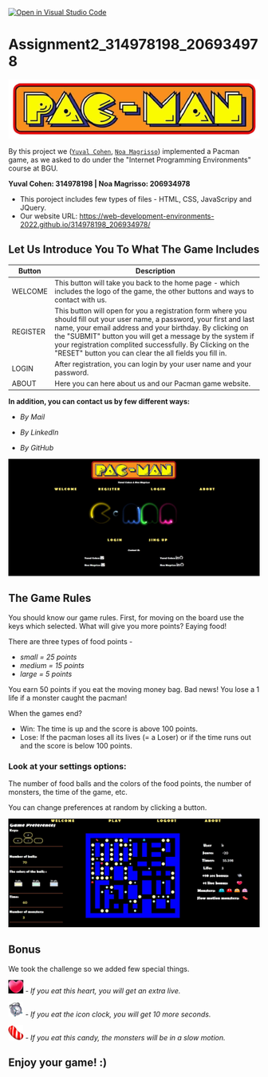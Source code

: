 [![Open in Visual Studio Code](https://classroom.github.com/assets/open-in-vscode-c66648af7eb3fe8bc4f294546bfd86ef473780cde1dea487d3c4ff354943c9ae.svg)](https://classroom.github.com/online_ide?assignment_repo_id=7777679&assignment_repo_type=AssignmentRepo)
# Assignment2_314978198_206934978


![This is an image](https://github.com/Web-Development-Environments-2022/314978198_206934978/blob/main/media/images/PacMan.png)


By this project we ([`Yuval Cohen`](https://github.com/yuval5210), [`Noa Magrisso`](https://github.com/NoaMagrisso)) implemented a Pacman game, as we asked to do under the "Internet Programming Environments" course at BGU.

**Yuval Cohen: 314978198 | Noa Magrisso: 206934978**

* This poroject includes few types of files - HTML, CSS, JavaScripy and JQuery.
* Our website URL: https://web-development-environments-2022.github.io/314978198_206934978/




## Let Us Introduce You To What The Game Includes

| Button | Description |
| --- | --- |
| WELCOME | This button will take you back to the home page - which includes the logo of the game, the other buttons and ways to contact with us. |
| REGISTER | This button will open for you a registration form where you should fill out your user name, a password, your first and last name, your email address and your birthday. By clicking on the "SUBMIT" button you will get a message by the system if your registration complited successfully. By Clicking on the "RESET" button you can clear the all fields you fill in. |
| LOGIN | After registration, you can login by your user name and your password. |
| ABOUT | Here you can here about us and our Pacman game website. |



**In addition, you can contact us by few different ways:**

* *By Mail*

* *By LinkedIn* 

* *By GitHub*


![This is an image](https://github.com/Web-Development-Environments-2022/314978198_206934978/blob/main/media/images/mainScreen.JPG)


## The Game Rules

You should know our game rules.
First, for moving on the board use the keys which selected.
What will give you more points? Eaying food!

There are three types of food points -
* *small = 25 points*
* *medium = 15 points*
* *large = 5 points*

You earn 50 points if you eat the moving money bag.
Bad news! You lose a 1 life if a monster caught the pacman!

When the games end?
* Win: The time is up and the score is above 100 points.
* Lose: If the pacman loses all its lives (= a Loser) or if the time runs out and the score is below 100 points.

### Look at your settings options:

The number of food balls and the colors of the food points, the number of monsters, the time of the game, etc.

You can change preferences at random by clicking a button.

![This is an image](https://github.com/Web-Development-Environments-2022/314978198_206934978/blob/main/media/images/gameMode.JPG)

 
 ## Bonus 
 
We took the challenge so we added few special things.

<img width="30" alt="image" src="https://github.com/Web-Development-Environments-2022/314978198_206934978/blob/main/media/images/heartLife.png"> *- If you eat this heart, you will get an extra live.*

<img width="30" alt="image" src="https://github.com/Web-Development-Environments-2022/314978198_206934978/blob/main/media/images/clock.png"> *- If you eat the icon clock, you will get 10 more seconds.*

<img width="30" alt="image" src="https://github.com/Web-Development-Environments-2022/314978198_206934978/blob/main/media/images/slowMotionCandy.png"> *- If you eat this candy, the monsters will be in a slow motion.*



## Enjoy your game! :)
